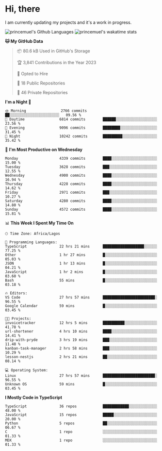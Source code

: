 # Hi, there

<!--
**princemuel/princemuel** is a ✨ _special_ ✨ repository because its `README.md` (this file) appears on your GitHub profile.

Here are some ideas to get you started:

- 🔭 I’m currently working on ...
- 🌱 I’m currently learning ...
- 👯 I’m looking to collaborate on ...
- 🤔 I’m looking for help with ...
- 💬 Ask me about ...
- 📫 How to reach me: ...
- 😄 Pronouns: ...
- ⚡ Fun fact: ...
-->

I am currently updating my projects and it's a work in progress.

![princemuel's Github Languages](https://github-readme-stats.vercel.app/api/top-langs/?username=princemuel&text_color=586069&layout=compact&hide_border=true&title_color=0366d6&count_private=true&include_all_commits=true&theme=tokyonight&show_icons=true)
![princemuel's wakatime stats](https://github-readme-stats.vercel.app/api/wakatime?username=princemuel&text_color=586069&layout=compact&hide_border=true&title_color=0366d6&count_private=true&include_all_commits=true&theme=tokyonight&show_icons=true)

<!--START_SECTION:waka-->
**🐱 My GitHub Data** 

> 📦 80.6 kB Used in GitHub's Storage 
 > 
> 🏆 3,841 Contributions in the Year 2023
 > 
> 💼 Opted to Hire
 > 
> 📜 18 Public Repositories 
 > 
> 🔑 46 Private Repositories 
 > 
**I'm a Night 🦉** 

```text
🌞 Morning                2766 commits        ██░░░░░░░░░░░░░░░░░░░░░░░   09.56 % 
🌆 Daytime                6814 commits        ██████░░░░░░░░░░░░░░░░░░░   23.56 % 
🌃 Evening                9096 commits        ████████░░░░░░░░░░░░░░░░░   31.45 % 
🌙 Night                  10242 commits       █████████░░░░░░░░░░░░░░░░   35.42 % 
```
📅 **I'm Most Productive on Wednesday** 

```text
Monday                   4339 commits        ████░░░░░░░░░░░░░░░░░░░░░   15.00 % 
Tuesday                  3628 commits        ███░░░░░░░░░░░░░░░░░░░░░░   12.55 % 
Wednesday                4900 commits        ████░░░░░░░░░░░░░░░░░░░░░   16.94 % 
Thursday                 4228 commits        ████░░░░░░░░░░░░░░░░░░░░░   14.62 % 
Friday                   2971 commits        ███░░░░░░░░░░░░░░░░░░░░░░   10.27 % 
Saturday                 4280 commits        ████░░░░░░░░░░░░░░░░░░░░░   14.80 % 
Sunday                   4572 commits        ████░░░░░░░░░░░░░░░░░░░░░   15.81 % 
```


📊 **This Week I Spent My Time On** 

```text
🕑︎ Time Zone: Africa/Lagos

💬 Programming Languages: 
TypeScript               22 hrs 21 mins      ███████████████████░░░░░░   77.25 % 
Other                    1 hr 27 mins        █░░░░░░░░░░░░░░░░░░░░░░░░   05.03 % 
JSON                     1 hr 13 mins        █░░░░░░░░░░░░░░░░░░░░░░░░   04.21 % 
JavaScript               1 hr 2 mins         █░░░░░░░░░░░░░░░░░░░░░░░░   03.60 % 
Bash                     55 mins             █░░░░░░░░░░░░░░░░░░░░░░░░   03.18 % 

🔥 Editors: 
VS Code                  27 hrs 57 mins      ████████████████████████░   96.55 % 
Google Calendar          59 mins             █░░░░░░░░░░░░░░░░░░░░░░░░   03.45 % 

🐱‍💻 Projects: 
invoicetracker           12 hrs 5 mins       ██████████░░░░░░░░░░░░░░░   41.78 % 
url-shortener            4 hrs 10 mins       ████░░░░░░░░░░░░░░░░░░░░░   14.41 % 
drip-with-pryde          3 hrs 19 mins       ███░░░░░░░░░░░░░░░░░░░░░░   11.48 % 
kanban-task-manager      2 hrs 58 mins       ███░░░░░░░░░░░░░░░░░░░░░░   10.29 % 
lesson-nestjs            2 hrs 21 mins       ██░░░░░░░░░░░░░░░░░░░░░░░   08.14 % 

💻 Operating System: 
Linux                    27 hrs 57 mins      ████████████████████████░   96.55 % 
Unknown OS               59 mins             █░░░░░░░░░░░░░░░░░░░░░░░░   03.45 % 
```

**I Mostly Code in TypeScript** 

```text
TypeScript               36 repos            ████████████░░░░░░░░░░░░░   48.00 % 
JavaScript               15 repos            █████░░░░░░░░░░░░░░░░░░░░   20.00 % 
Python                   5 repos             ██░░░░░░░░░░░░░░░░░░░░░░░   06.67 % 
C                        1 repo              ░░░░░░░░░░░░░░░░░░░░░░░░░   01.33 % 
MDX                      1 repo              ░░░░░░░░░░░░░░░░░░░░░░░░░   01.33 % 
```




<!--END_SECTION:waka-->
